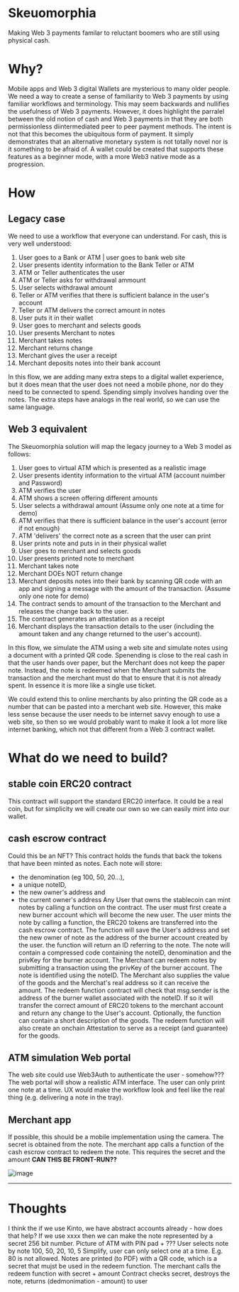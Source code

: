 # Skeuomorphia
Making Web 3 payments familar to reluctant boomers who are still using physical cash.

# Why?
Mobile apps and Web 3 digital Wallets are mysterious to many older people.  We need a way to create a sense of familiarity to Web 3 payments by using familiar workflows and terminology. This may seem backwards and nullifies the usefulness of Web 3 payments. However, it does highlight the parralel between the old notion of cash and Web 3 payments in that they are both permissionless diintermediated peer to peer payment methods.
The intent is not that this becomes the ubiquitous form of payment. It simply demonstrates that an alternative monetary system is not totally novel nor is it something to be afraid of. A wallet could be created that supports these features as a beginner mode, with a more Web3 native mode as a progression.

# How
## Legacy case
We need to use a workflow that everyone can understand.  For cash, this is very well understood:
1. User goes to a Bank or ATM | user goes to bank web site
2. User presents identity information to the Bank Teller or ATM
3. ATM or Teller authenticates the user
4. ATM or Teller asks for withdrawal ammount
5. User selects withdrawal amount
6. Teller or ATM verifies that there is sufficient balance in the user's account
7. Teller or ATM delivers the correct amount in notes
8. User puts it in their wallet
9. User goes to merchant and selects goods
10. User presents Merchant to notes
11. Merchant takes notes
12. Merchant returns change
13. Merchant gives the user a receipt
14. Merchant deposits notes into their bank account

In this flow, we are adding many extra steps to a digital wallet experience, but it does mean that the user does not need a mobile phone, nor do they need to be connected to spend. Spending simply involves handing over the notes. The extra steps have analogs in the real world, so we can use the same language.

## Web 3 equivalent
The Skeuomorphia solution will map the legacy journey to a Web 3 model as follows:
1. User goes to virtual ATM which is presented as a realistic image
2. User presents identity information to the virtual ATM (account nuimber and Password)
3. ATM verifies the user
4. ATM shows a screen offering different amounts
5. User selects a withdrawal amount (Assume only one note at a time for demo)
6. ATM verifies that there is sufficient balance in the user's account (error if not enough)
7. ATM 'delivers' the correct note as a screen that the user can print
8. User prints note and puts in in their physical wallet
9. User goes to merchant and selects goods
10. User presents printed note to merchant
11. Merchant takes note
12. Merchant DOEs NOT return change
13. Merchant deposits notes into their bank by scanning QR code with an app and signing a message with the amount of the transaction. (Assume only one note for demo)
14. The contract sends to amount of the transaction to the Merchant and releases the change back to the user.
15. The contract generates an attestation as a receipt
16. Merchant displays the transaction details to the user (including the amount taken and any change returned to the user's account).

In this flow, we simulate the ATM using a web site and simulate notes using a document with a printed QR code.  Spenending is close to the real cash in that the user hands over paper, but the Merchant does not keep the paper note. Instead, the note is redeemed when the Merchant submits the transaction and the merchant must do that to ensure that it is not already spent. In essence it is more like a single use ticket.

We could extend this to online merchants by also printing the QR code as a number that can be pasted into a merchant web site. However, this make less sense because the user needs to be internet savvy enough to use a web site, so then so we would probably want to make it look a lot more like internet banking, which not that different from a Web 3 contract wallet.

# What do we need to build?
## stable coin ERC20 contract
This contract will support the standard ERC20 interface. It could be a real coin, but for simplicity we will create our own so we can easily mint into our wallet.
## cash escrow contract
Could this be an NFT?
This contract holds the funds that back the tokens that have been minted as notes.
Each note will store: 
- the denomination (eg 100, 50, 20...),
- a unique noteID,
- the new owner's address and
- the current owner's address
Any User that owns the stablecoin can mint notes by calling a function on the contract. 
The user must first create a new burner account which will become the new user.
The user mints the note by calling a function, the ERC20 tokens are transferred into the cash escrow contract. The function will save the User's address and set the new owner of note as the address of the burner account created by the user.
the function will return an ID referring to the note.
The note will contain a compressed code containing the noteID, denomination and the privKey for the burner account.
The Merchant can redeem notes by submitting a transaction using the privKey of the burner account. The note is identified using the noteID. The Merchant also supplies the value of the goods and the Merchat's real address so it can receive the amount. 
The redeem function contract will check that msg.sender is the address of the burner wallet associated with the noteID. If so it will transfer the correct amount of ERC20 tokens to the merchant account and return any change to the User's account.
Optionally, the function can contain a short description of the goods.
The redeem function will also create an onchain Attestation to serve as a receipt (and guarantee) for the goods.

## ATM simulation Web portal
The web site could use Web3Auth to authenticate the user - somehow???
The web portal will show a realistic ATM interface.
The user can only print one note at a time.
UX would make the workflow look and feel like the real thing (e.g. delivering a note in the tray). 
## Merchant app
If possible, this should be a mobile implementation using the camera.
The secret is obtained from the note.
The merchant app calls a function of the cash escrow contract to redeem the note.  This requires the secret and the amount **CAN THIS BE FRONT-RUN??**

![image](https://github.com/user-attachments/assets/10403d2c-0d7a-4482-a523-c3f738517169)



----
# Thoughts
I think the if we use Kinto, we have abstract accounts already - how does that help?
If we use xxxx then we can make the note represented by a secret 256 bit number.
Picture of ATM with PIN pad + ??? 
User selects note by note 100, 50, 20, 10, 5
Simplify, user can only select one at a time.  E.g. 80 is not allowed.
Notes are printed (to PDF) with a QR code, which is a secret that mujst be used in the redeem function.
The merchant calls the redeem function with secret + amount
Contract checks secret, destroys the note, returns (dedmonimation - amount) to user 

